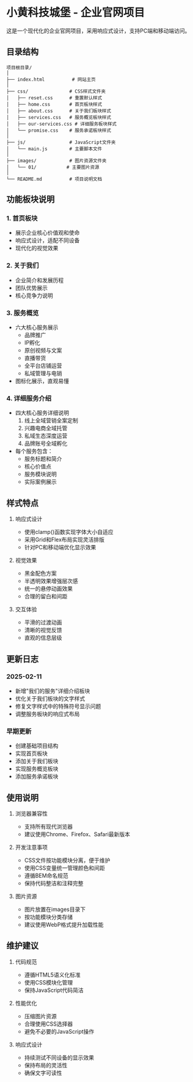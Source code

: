 # 小黄科技城堡 - 企业官网项目

这是一个现代化的企业官网项目，采用响应式设计，支持PC端和移动端访问。

## 目录结构

```
项目根目录/
│
├── index.html          # 网站主页
│
├── css/               # CSS样式文件夹
│   ├── reset.css      # 重置默认样式
│   ├── home.css       # 首页板块样式
│   ├── about.css      # 关于我们板块样式
│   ├── services.css   # 服务概览板块样式
│   ├── our-services.css # 详细服务板块样式
│   └── promise.css    # 服务承诺板块样式
│
├── js/                # JavaScript文件夹
│   └── main.js        # 主要脚本文件
│
├── images/            # 图片资源文件夹
│   └── 01/           # 主要图片资源
│
└── README.md          # 项目说明文档
```

## 功能板块说明

### 1. 首页板块
- 展示企业核心价值观和使命
- 响应式设计，适配不同设备
- 现代化的视觉效果

### 2. 关于我们
- 企业简介和发展历程
- 团队优势展示
- 核心竞争力说明

### 3. 服务概览
- 六大核心服务展示
  - 品牌推广
  - IP孵化
  - 原创视频与文案
  - 直播带货
  - 全平台店铺运营
  - 私域管理与电销
- 图标化展示，直观易懂

### 4. 详细服务介绍
- 四大核心服务详细说明
  1. 线上全域营销全案定制
  2. 兴趣电商全域托管
  3. 私域生态深度运营
  4. 品牌账号全域孵化
- 每个服务包含：
  - 服务标题和简介
  - 核心价值点
  - 服务模块说明
  - 实际案例展示

## 样式特点

1. 响应式设计
   - 使用clamp()函数实现字体大小自适应
   - 采用Grid和Flex布局实现灵活排版
   - 针对PC和移动端优化显示效果

2. 视觉效果
   - 黑金配色方案
   - 半透明效果增强层次感
   - 统一的悬停动画效果
   - 合理的留白和间距

3. 交互体验
   - 平滑的过渡动画
   - 清晰的视觉反馈
   - 直观的信息层级

## 更新日志

### 2025-02-11
- 新增"我们的服务"详细介绍板块
- 优化关于我们板块的文字样式
- 修复文字样式中的特殊符号显示问题
- 调整服务板块的响应式布局

### 早期更新
- 创建基础项目结构
- 实现首页板块
- 添加关于我们板块
- 实现服务概览板块
- 添加服务承诺板块

## 使用说明

1. 浏览器兼容性
   - 支持所有现代浏览器
   - 建议使用Chrome、Firefox、Safari最新版本

2. 开发注意事项
   - CSS文件按功能模块分离，便于维护
   - 使用CSS变量统一管理颜色和间距
   - 遵循BEM命名规范
   - 保持代码整洁和注释完整

3. 图片资源
   - 图片放置在images目录下
   - 按功能模块分类存储
   - 建议使用WebP格式提升加载性能

## 维护建议

1. 代码规范
   - 遵循HTML5语义化标准
   - 使用CSS模块化管理
   - 保持JavaScript代码简洁

2. 性能优化
   - 压缩图片资源
   - 合理使用CSS选择器
   - 避免不必要的JavaScript操作

3. 响应式设计
   - 持续测试不同设备的显示效果
   - 保持布局的灵活性
   - 确保文字可读性
